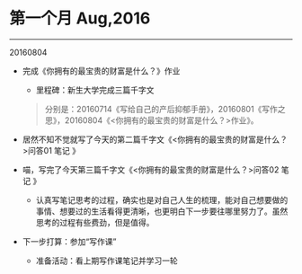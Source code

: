 # 第一个月 Aug,2016

---

20160804
- 完成《你拥有的最宝贵的财富是什么？》作业
  -  里程碑：新生大学完成三篇千字文
  > 分别是：20160714《写给自己的产后抑郁手册》，20160801《写作之思》，20160804《<你拥有的最宝贵的财富是什么？>作业》。
- 居然不知不觉就写了今天的第二篇千字文《<你拥有的最宝贵的财富是什么？>问答01 笔记 》
- 喵，写完了今天第三篇千字文《<你拥有的最宝贵的财富是什么？>问答02 笔记 》
  - 认真写笔记思考的过程，确实也是对自己人生的梳理，能对自己想要做的事情、想要过的生活看得更清晰，也更明白下一步要往哪里努力了。虽然思考的过程有些费劲，但是值得。

- 下一步打算：参加“写作课”
  - 准备活动：看上期写作课笔记并学习一轮


